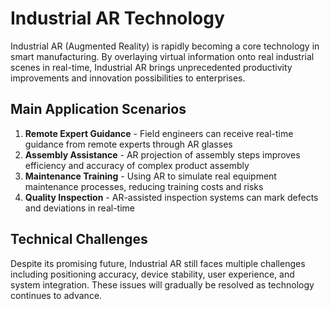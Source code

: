 # Industrial AR Technology

Industrial AR (Augmented Reality) is rapidly becoming a core technology in smart manufacturing. By overlaying virtual information onto real industrial scenes in real-time, Industrial AR brings unprecedented productivity improvements and innovation possibilities to enterprises.

## Main Application Scenarios

1. **Remote Expert Guidance** - Field engineers can receive real-time guidance from remote experts through AR glasses
2. **Assembly Assistance** - AR projection of assembly steps improves efficiency and accuracy of complex product assembly
3. **Maintenance Training** - Using AR to simulate real equipment maintenance processes, reducing training costs and risks
4. **Quality Inspection** - AR-assisted inspection systems can mark defects and deviations in real-time

## Technical Challenges

Despite its promising future, Industrial AR still faces multiple challenges including positioning accuracy, device stability, user experience, and system integration. These issues will gradually be resolved as technology continues to advance.
